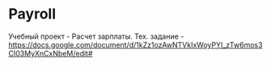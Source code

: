 # Payroll
Учебный проект - Расчет зарплаты.
Тех. задание - https://docs.google.com/document/d/1kZz1ozAwNTVkIxWoyPYI_zTw6mos3CI03MyXnCxNbeM/edit#
